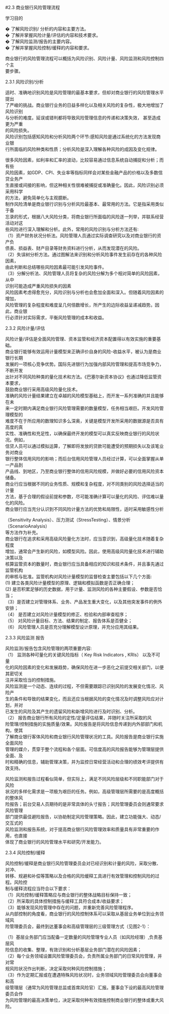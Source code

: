 #2.3 商业银行风险管理流程 
<p>学习目的</p>
    <p>�   了解风险识别/ 分析的内容和主要方法。 <br />
�   了解并掌握风险计量/评估的内容和技术要求。 <br />
�   了解风险监测/报告的主要内容。 <br />
�   了解并掌握风险控制/缓释的内容和要求。</p>
    <p>商业银行的风险管理流程可以概括为风险识别、风险计量、风险监测和风险控制四个主 <br />
    要步骤。</p>
    <p>2.3.1 风险识别/分析 </p>
    <p>适时、准确地识别风险是风险管理的最基本要求，但却对商业银行的风险管理水平提出 <br />
      了严峻的挑战。商业银行业务的日益多样化以及相关风险的复杂性，极大地增加了风险识别 <br />
      与分析的难度。延误或错判都将导致风险管理信息的传递和决策失效， 甚至造成更为严重 <br />
      的风险损失。 <br />
风险识别包括感知风险和分析风险两个环节:感知风险是通过系统化的方法发现商业银 <br />
行所面临的风险种类和性质；分析风险是深入理解各种风险的成因及变化规律。 </p>
    <p> 很多风险因素，如利率和汇率的波动，比较容易通过信息系统自动捕捉和分析；而有些 <br />
      风险因素，如GDP、CPI、失业率等指标同样会对某些金融产品的价格以及多数信贷业务产 <br />
      生直接或间接的影响，但这种相关性很难被捕捉或准确量化。因此，风险识别必须采用科学 <br />
      的方法，避免简单化与主观臆断。 <br />
      制作风险清单是商业银行识别与分析风险最基本、最常用的方法。它是指采用类似于备 <br />
      忘录的形式，根据八大风险分类，将商业银行所面临的风险逐一列举，并联系经营活动对这 <br />
      些风险进行深入理解和分析。此外，常用的风险识别与分析方法还有: <br />
      （1）资产财务状况分析法。风险管理人员通过实际调查研究以及对商业银行的资产负 <br />
      债表、损益表、财产目录等财务资料进行分析，从而发现潜在的风险。 <br />
      （2）失误树分析方法。通过图解法来识别和分析风险事件发生前存在的各种风险因素， <br />
      由此判断和总结哪些风险因素最可能引发风险事件。 <br />
      （3）分解分析法、风险管理人员将复杂的风险分解为多个相对简单的风险因素，从中 <br />
      识别可能造成严重风险损失的因素 <br />
      风险因素考虑得愈充分，风险识别与分析也会愈加全面和深入。但随着风险因素的增加， <br />
      风险管理的复杂程度和难度呈几何倍数增长，所产生的边际收益呈递减趋势。因此，商业银 <br />
      行必须针对实际需求，平衡风险管理的成本和收益。</p>
    <p>2.3.2 风险计量/评估</p>
    <p>风险计量/评估是全面风险管理、资本监管和经济资本配置得以有效实施的重要基础。 <br />
      商业银行能够有效运用计量模型来正确评价自身的风险-收益水平，被认为是商业银行长期 <br />
      发展的一项核心竞争优势。国际先进银行为加强内部风险管理和提高市场竞争力，不断开发 <br />
      出针对不同风险种类的量化技术和方法。《巴塞尔新资本协议》也通过降低监管资本要求， <br />
      鼓励商业银行采用高级风险量化技术。 <br />
准确的风险计量结果建立在卓越的风险模型基础上，而开发一系列准确的并且能够在未 <br />
来一定时期内满足商业银行风险管理需要的数量模型，任务相当艰巨。开发风险管理模型的 <br />
难度不在于所应用的数理知识多么深奥，关键是模型开发所采用的数据源是否具有高度的真 <br />
实性、准确性和充足性，以确保最终开发的模型可以真实反映商业银行的风险状况。例如， <br />
信贷人员可以通过模拟运算，了解即将发放的贷款可能遭受的预期损失以及该笔业务对商业 <br />
银行整体信用风险的影响；而后台信用风险管理人员经过计算，可以全面掌握从单一产品到 <br />
产品线、到地区，乃至商业银行整体的信用风险规模，并做好必要的信用风险资本储备。 <br />
商业行应当根据不同的业务性质、规模和复杂程度，对不同类别的风险选择适当的计量 <br />
方法，基于合理的假设前提和参数，尽可能准确计算可以量化的风险、评估难以量化的风险。 <br />
商业银行应当充分认识到不同风险计量方法的优势和局限性，适时采用敏感性分析 </p>
    <p>（Sensitivity Analysis）、压力测试（StressTesting）、情景分析（ScenarioAnalysis） <br />
      等方法作为补充。 <br />
商业银行在追求和采用高级风险量化方法时，应当意识到，高级量化技术随着复杂程度 <br />
增加，通常会产生新的风险，如模型风险。因此，使用高级风险量化技术进行辅助决策以及 <br />
核算监管资本的数量时，商业银行应当具备相应的知识和技术条件，并且事先通过监管机构 <br />
的审核与批准。监管机构对风险计量模型的监督检查主要包括以下几个方面: <br />
(1) 建立各类风险计量模型的原理、逻辑和模拟函数是否正确合理； <br />
(2) 是否积累足够的历史数据，用于计量、监测风险的各种主要假设、参数是否恰当； <br />
（3）是否建立对管理体系、业务、产品发生重大变化，以及其他突发事件的例外安排； <br />
（4） 是否建立对风险计量模型的修正、检验和内部审查程序； <br />
（5） 对风险计量目标、方法、结果的制定、报告体系是否健全； <br />
（6） 风险管理人员是否充分理解模型设计原理，并充分应用其结果。</p>
    <p>2.3.3 风险监测 报告</p>
    <p>风险监测/报告包含风险管理的两项重要内容: <br />
（1） 监测各种可量化的关键风险指标（ Key Risk Indicators , KRIs） 以及不可量 <br />
化的风险因素的变化和发展趋势，确保风险在进一步恶化之前提交相关部门，以便其密切关 <br />
注并采取恰当的控制措施。 <br />
风险监测是一个动态、连续的过程，不但需要跟踪已识别风险的发展变化情况、风险产 <br />
生的条件和导致的结果变化，而且还应当根据风险的变化情况及时调整风险应对计划，并对 <br />
已发生的风险及其产生的遗留风险和新增风险进行及时识别、分析。 <br />
（2） 报告商业银行所有风险的定性/定量评估结果，并随时关注所采取的风 <br />
险管理/控制措施的实施质量/效果。风险报告是将风险信息传递到内外部部门和机构，使其 <br />
了解商业银行客体风险和商业银行风险管理状况的工具。风险报告是商业银行实施全面风险 <br />
管理的媒介，贯穿于整个流程和各个层面。可信度高的风险报告能够为管理层提供全面、及 <br />
时和精确的信息，辅助管理决策，并为监控日常经营活动和合理的绩效考评提供有效支持。 </p>
    <p> 风险监测和报告过程看似简单，但实际上，满足不同风险层级和不同职能部门对于风险 <br />
      状况的多样化需求是一项极为艰巨的任务。例如，高级管理层所需要的是高度概括的整体风 <br />
      险报告；前台交易人员期待的是非常具体的头寸报告；风险管理委员会则通常要求风险管理 <br />
      部门提供最佳避险报告，以协助制定风险管理策略。因此，建立功能强大、动态/交互式的 <br />
      风险监测和报告系统，对于提高商业银行风险管理效率和质量具有非常重要的作用，也直接 <br />
      体现了商业银行的风险管理水平和研究/开发能力。</p>
    <p>2.3.4 风险控制/缓释</p>
    <p>风险控制/缓释是商业银行风险管理委员会对已经识别和计量的风险，采取分散、对冲、 <br />
      转移、规避和补偿等策略以及合格的风险缓释工具进行有效管理和控制风险的过程。风险控 <br />
      制与缓释流程应当符合以下要求： <br />
（1）风险控制/缓释策略应与商业银行的整体战略目标保持一致； <br />
（2）所采取的具体控制措施与缓释工具符合成本/收益要求； <br />
（3）能够发现风险管理中存在的问题，并重新完善风险管理程序。 <br />
从内部控制的角度看，商业银行的风险控制体系可以采取从基层业务单位到业务领域风 <br />
险管理委员会，最终到达董事会和高级管理层的三级管理方式（见图2-1）： <br />
    </p>
    <p>（1）基层业务部门应当配备一定数量的风险管理专业人员（如风险经理）,负责基层风 <br />
      险信息的收集、整理，有效识别和分析基层业务部门潜在的风险因素； <br />
（2）每个业务领域设置风险管理委员会，负责所属业务部门的日常风险管理，并对常 <br />
规风险状况作出判断，决定采取何种风险控制措施； <br />
（3）作为定期汇报或在遭遇特殊风险状况时，业务领域风险管理委员会向董事会和高 <br />
级管理层（通常为风险管理总监或首席风险官）汇报。董事会下设的最高风险管理委员会作 <br />
为风险管理的最高决策单位，决定采取何种有效措施控制商业银行的整体或重大风险。</p>
